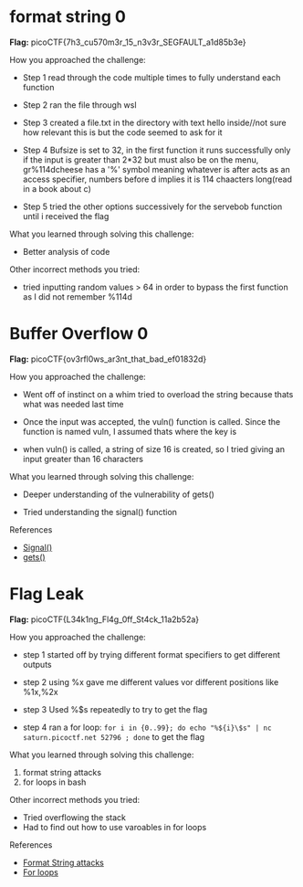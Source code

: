 # format string 0

**Flag:** picoCTF{7h3_cu570m3r_15_n3v3r_SEGFAULT_a1d85b3e}

How you approached the challenge:

- Step 1
    read through the code multiple times to fully understand each function
  
- Step 2
    ran the file through wsl 
    
- Step 3
    created a file.txt in the directory with text hello inside//not sure how relevant this is but the code seemed to ask for it 
    
- Step 4
    Bufsize is set to 32, in the first function it runs successfully only if the input is greater than 2*32 but must also be on the menu, gr%114dcheese has a '%' symbol meaning whatever is after acts as an access specifier, numbers before d implies it is 114 chaacters long(read in a book about c)
    
- Step 5
    tried the other options successively for the servebob function until i received the flag 


What you learned through solving this challenge:

- Better analysis of code

Other incorrect methods you tried:
- tried inputting random values > 64 in order to bypass the first function as I did not remember %114d


# Buffer Overflow 0

**Flag:** picoCTF{ov3rfl0ws_ar3nt_that_bad_ef01832d}

How you approached the challenge:

- Went off of instinct on a whim tried to overload the string because thats what was needed last time

- Once the input was accepted, the vuln() function is called. Since the function is named vuln, I assumed thats where the key is

- when vuln() is called, a string of size 16 is created, so I tried giving an input greater than 16 characters

What you learned through solving this challenge:

- Deeper understanding of the vulnerability of gets()

- Tried understanding the signal() function


References

- [Signal()](https://www.tutorialspoint.com/c_standard_library/c_function_signal.htm)
- [gets()](https://www.man7.org/linux/man-pages/man3/gets.3.html)




# Flag Leak 
**Flag:** picoCTF{L34k1ng_Fl4g_0ff_St4ck_11a2b52a}

How you approached the challenge:

- step 1
    started off by trying different format specifiers to get different outputs 

- step 2
    using %x gave me different values vor different positions like %1x,%2x

- step 3
    Used %$s repeatedly to try to get the flag

- step 4
    ran a for loop:
    ```for i in {0..99}; do echo "%${i}\$s" | nc saturn.picoctf.net 52796 ; done```
    to get the flag



What you learned through solving this challenge:

1. format string attacks
2. for loops in bash


Other incorrect methods you tried:
- Tried overflowing the stack
- Had to find out how to use varoables in for loops

References

- [Format String attacks](https://ctf101.org/binary-exploitation/what-is-a-format-string-vulnerability/)
- [For loops](https://www.redhat.com/en/blog/bash-scripting-loops)


